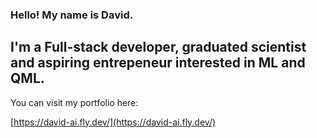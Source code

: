 ### Hello! My name is David.

## I'm a Full-stack developer, graduated scientist and aspiring entrepeneur interested in ML and QML.

You can visit my portfolio here:

[https://david-ai.fly.dev/](https://david-ai.fly.dev/)
